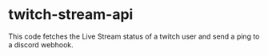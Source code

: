 # twitch-stream-api
This code fetches the Live Stream status of a twitch user and send a ping to a discord webhook.
